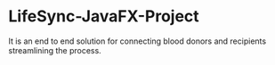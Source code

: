 # LifeSync-JavaFX-Project
It is an end to end solution for connecting blood donors and recipients streamlining the process.

